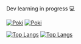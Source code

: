 Dev learning in progress 💻

[![Poki](https://github-readme-stats.vercel.app/api?username=Poki-Pancake&show_icons=true&theme=transparent&hide_border=true&text_color=c9d1d9&icon_color=c9d1d9&title_color=c9d1d9&custom_title=Pocky-Pancake)](https://github.com/anuraghazra/github-readme-stats#gh-dark-mode-only)
[![Poki](https://github-readme-stats.vercel.app/api?username=Poki-Pancake&show_icons=true&theme=transparent&hide_border=true&text_color=24292f&icon_color=24292f&title_color=24292f&custom_title=Pocky-Pancake)](https://github.com/anuraghazra/github-readme-stats#gh-light-mode-only)

[![Top Langs](https://github-readme-stats.vercel.app/api/top-langs/?username=Poki-Pancake&langs_count=10&show_icons=true&theme=transparent&hide_border=true&text_color=c9d1d9&icon_color=c9d1d9&title_color=c9d1d9&layout=compact)](https://github.com/anuraghazra/github-readme-stats#gh-dark-mode-only)
[![Top Langs](https://github-readme-stats.vercel.app/api/top-langs/?username=Poki-Pancake&langs_count=10&show_icons=true&theme=transparent&hide_border=true&text_color=24292f&icon_color=24292f&title_color=24292f&layout=compact)](https://github.com/anuraghazra/github-readme-stats#gh-light-mode-only)
